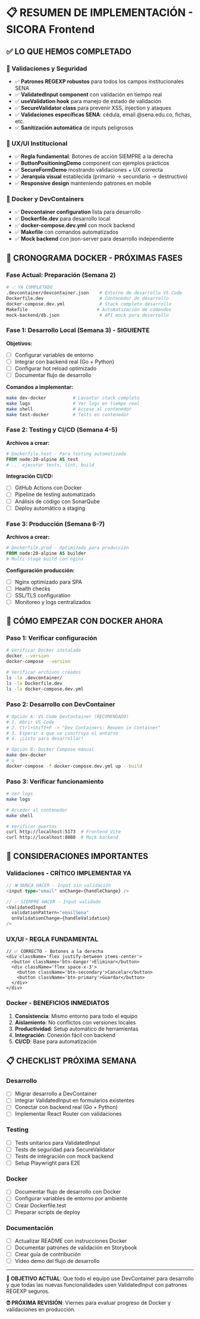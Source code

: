 # 📋 RESUMEN DE IMPLEMENTACIÓN - SICORA Frontend

## ✅ **LO QUE HEMOS COMPLETADO**

### **🎯 Validaciones y Seguridad**

- ✅ **Patrones REGEXP robustos** para todos los campos institucionales SENA
- ✅ **ValidatedInput component** con validación en tiempo real
- ✅ **useValidation hook** para manejo de estado de validación
- ✅ **SecureValidator class** para prevenir XSS, injection y ataques
- ✅ **Validaciones específicas SENA**: cédula, email @sena.edu.co, fichas, etc.
- ✅ **Sanitización automática** de inputs peligrosos

### **🎨 UX/UI Institucional**

- ✅ **Regla fundamental**: Botones de acción SIEMPRE a la derecha
- ✅ **ButtonPositioningDemo** component con ejemplos prácticos
- ✅ **SecureFormDemo** mostrando validaciones + UX correcta
- ✅ **Jerarquía visual** establecida (primario → secundario → destructivo)
- ✅ **Responsive design** manteniendo patrones en mobile

### **🐳 Docker y DevContainers**

- ✅ **Devcontainer configuration** lista para desarrollo
- ✅ **Dockerfile.dev** para desarrollo local
- ✅ **docker-compose.dev.yml** con mock backend
- ✅ **Makefile** con comandos automatizados
- ✅ **Mock backend** con json-server para desarrollo independiente

## 📅 **CRONOGRAMA DOCKER - PRÓXIMAS FASES**

### **Fase Actual: Preparación (Semana 2)**

```bash
# ✅ YA COMPLETADO
.devcontainer/devcontainer.json    # Entorno de desarrollo VS Code
Dockerfile.dev                     # Contenedor de desarrollo
docker-compose.dev.yml             # Stack completo desarrollo
Makefile                          # Automatización de comandos
mock-backend/db.json               # API mock para desarrollo
```

### **Fase 1: Desarrollo Local (Semana 3) - SIGUIENTE**

**Objetivos:**

- [ ] Configurar variables de entorno
- [ ] Integrar con backend real (Go + Python)
- [ ] Configurar hot reload optimizado
- [ ] Documentar flujo de desarrollo

**Comandos a implementar:**

```bash
make dev-docker          # Levantar stack completo
make logs                # Ver logs en tiempo real
make shell               # Acceso al contenedor
make test-docker         # Tests en contenedor
```

### **Fase 2: Testing y CI/CD (Semana 4-5)**

**Archivos a crear:**

```dockerfile
# Dockerfile.test - Para testing automatizado
FROM node:20-alpine AS test
# ... ejecutar tests, lint, build
```

**Integración CI/CD:**

- [ ] GitHub Actions con Docker
- [ ] Pipeline de testing automatizado
- [ ] Análisis de código con SonarQube
- [ ] Deploy automático a staging

### **Fase 3: Producción (Semana 6-7)**

**Archivos a crear:**

```dockerfile
# Dockerfile.prod - Optimizado para producción
FROM node:20-alpine AS builder
# Multi-stage build con nginx
```

**Configuración producción:**

- [ ] Nginx optimizado para SPA
- [ ] Health checks
- [ ] SSL/TLS configuration
- [ ] Monitoreo y logs centralizados

## 🔧 **CÓMO EMPEZAR CON DOCKER AHORA**

### **Paso 1: Verificar configuración**

```bash
# Verificar Docker instalado
docker --version
docker-compose --version

# Verificar archivos creados
ls -la .devcontainer/
ls -la Dockerfile.dev
ls -la docker-compose.dev.yml
```

### **Paso 2: Desarrollo con DevContainer**

```bash
# Opción A: VS Code DevContainer (RECOMENDADO)
# 1. Abrir VS Code
# 2. Ctrl+Shift+P -> "Dev Containers: Reopen in Container"
# 3. Esperar a que se construya el entorno
# 4. ¡Listo para desarrollar!

# Opción B: Docker Compose manual
make dev-docker
# o
docker-compose -f docker-compose.dev.yml up --build
```

### **Paso 3: Verificar funcionamiento**

```bash
# Ver logs
make logs

# Acceder al contenedor
make shell

# Verificar puertos
curl http://localhost:5173  # Frontend Vite
curl http://localhost:8080  # Mock backend
```

## 🚨 **CONSIDERACIONES IMPORTANTES**

### **Validaciones - CRÍTICO IMPLEMENTAR YA**

```typescript
// ❌ NUNCA HACER - Input sin validación
<input type="email" onChange={handleChange} />

// ✅ SIEMPRE HACER - Input validado
<ValidatedInput
  validationPattern="emailSena"
  onValidationChange={handleValidation}
/>
```

### **UX/UI - REGLA FUNDAMENTAL**

```tsx
// ✅ CORRECTO - Botones a la derecha
<div className='flex justify-between items-center'>
  <button className='btn-danger'>Eliminar</button>
  <div className='flex space-x-3'>
    <button className='btn-secondary'>Cancelar</button>
    <button className='btn-primary'>Guardar</button>
  </div>
</div>
```

### **Docker - BENEFICIOS INMEDIATOS**

1. **Consistencia**: Mismo entorno para todo el equipo
2. **Aislamiento**: No conflictos con versiones locales
3. **Productividad**: Setup automático de herramientas
4. **Integración**: Conexión fácil con backend
5. **CI/CD**: Base para automatización

## 📋 **CHECKLIST PRÓXIMA SEMANA**

### **Desarrollo**

- [ ] Migrar desarrollo a DevContainer
- [ ] Integrar ValidatedInput en formularios existentes
- [ ] Conectar con backend real (Go + Python)
- [ ] Implementar React Router con validaciones

### **Testing**

- [ ] Tests unitarios para ValidatedInput
- [ ] Tests de seguridad para SecureValidator
- [ ] Tests de integración con mock backend
- [ ] Setup Playwright para E2E

### **Docker**

- [ ] Documentar flujo de desarrollo con Docker
- [ ] Configurar variables de entorno por ambiente
- [ ] Crear Dockerfile.test
- [ ] Preparar scripts de deploy

### **Documentación**

- [ ] Actualizar README con instrucciones Docker
- [ ] Documentar patrones de validación en Storybook
- [ ] Crear guía de contribución
- [ ] Video demo del flujo de desarrollo

---

**🎯 OBJETIVO ACTUAL**: Que todo el equipo use DevContainer para desarrollo y que todas las nuevas funcionalidades usen ValidatedInput con patrones REGEXP seguros.

**⏰ PRÓXIMA REVISIÓN**: Viernes para evaluar progreso de Docker y validaciones en producción.
